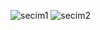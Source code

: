![secim1](https://github.com/user-attachments/assets/eb0cbac8-2617-4d54-8430-36cc1f61737c)
![secim2](https://github.com/user-attachments/assets/a68e48bc-72b5-45fe-a815-3eaf52fd7b02)
